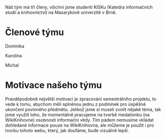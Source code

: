 ﻿Náš tým má tři členy, všichni jsme studenti KISKu (Katedra informačních studií a knihovnictví) na Masarykově univerzitě v Brně.


# Členové týmu

Dominika

Karolína

Michal


# Motivace našeho týmu

Pravděpodobně největší motivací je zpracování semestrálního projektu, to vede k tomu, abychom měli splněnou jednu z podmínek pro úspěšné ukončení povinného předmětu. Jelikož jsme si museli zvolit nějaké téma, tak jsme využili toho, že momentálně pracujeme na tvorbě medailonku (na WikiKnihovne) osobnosti informační vědy. Tím pádem nemusíme vkládat dohledané informace pouze na WikiKnihovna, ale můžeme je použít i pro tvorbu tohoto webu, který, jak doufáme, bude vizuálně lepší.